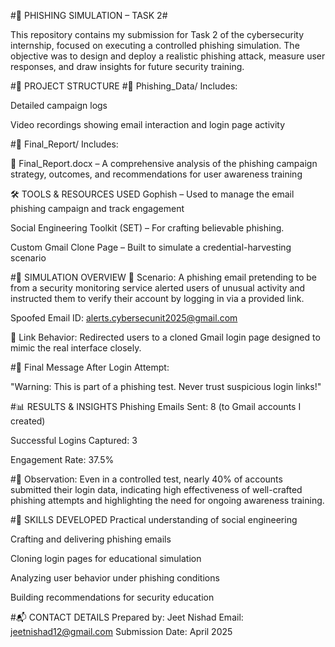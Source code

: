 #🔐 PHISHING SIMULATION – TASK 2#

This repository contains my submission for Task 2 of the cybersecurity internship, focused on executing a controlled phishing simulation. The objective was to design and deploy a realistic phishing attack, measure user responses, and draw insights for future security training.

#📁 PROJECT STRUCTURE
#📂 Phishing_Data/
Includes:

Detailed campaign logs

Video recordings showing email interaction and login page activity

#📂 Final_Report/
Includes:

📄 Final_Report.docx – A comprehensive analysis of the phishing campaign strategy, outcomes, and recommendations for user awareness training

🛠️ TOOLS & RESOURCES USED
Gophish – Used to manage the email phishing campaign and track engagement

Social Engineering Toolkit (SET) – For crafting believable phishing.

Custom Gmail Clone Page – Built to simulate a credential-harvesting scenario

#📌 SIMULATION OVERVIEW
📨 Scenario:
A phishing email pretending to be from a security monitoring service alerted users of unusual activity and instructed them to verify their account by logging in via a provided link.

Spoofed Email ID: alerts.cybersecunit2025@gmail.com

📎 Link Behavior: Redirected users to a cloned Gmail login page designed to mimic the real interface closely.

#📢 Final Message After Login Attempt:

"Warning: This is part of a phishing test. Never trust suspicious login links!"

#📊 RESULTS & INSIGHTS
Phishing Emails Sent: 8 (to Gmail accounts I created)

Successful Logins Captured: 3

Engagement Rate: 37.5%

#📌 Observation:
Even in a controlled test, nearly 40% of accounts submitted their login data, indicating high effectiveness of well-crafted phishing attempts and highlighting the need for ongoing awareness training.

#🧠 SKILLS DEVELOPED
Practical understanding of social engineering

Crafting and delivering phishing emails

Cloning login pages for educational simulation

Analyzing user behavior under phishing conditions

Building recommendations for security education

#📬 CONTACT DETAILS
Prepared by: Jeet Nishad
Email: jeetnishad12@gmail.com
Submission Date: April 2025

